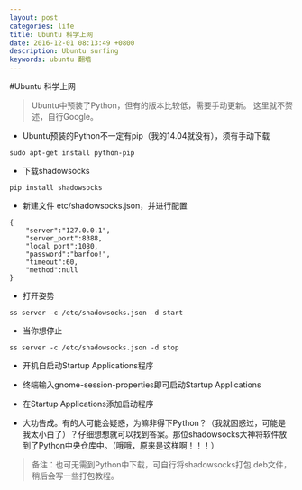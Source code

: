 ```yaml
---
layout: post
categories: life
title: Ubuntu 科学上网
date: 2016-12-01 08:13:49 +0800
description: Ubuntu surfing
keywords: ubuntu 翻墙
---
```



#Ubuntu 科学上网

> Ubuntu中预装了Python，但有的版本比较低，需要手动更新。
这里就不赘述，自行Google。

- Ubuntu预装的Python不一定有pip（我的14.04就没有），须有手动下载

```shell
sudo apt-get install python-pip
```
- 下载shadowsocks

```shell
pip install shadowsocks
```
- 新建文件 etc/shadowsocks.json，并进行配置

```shell
{
    "server":"127.0.0.1",
    "server_port":8388,
    "local_port":1080,
    "password":"barfoo!",
    "timeout":60,
    "method":null
}
```
- 打开姿势

```shell
ss server -c /etc/shadowsocks.json -d start
```
- 当你想停止

```shell
ss server -c /etc/shadowsocks.json -d stop
```
- 开机自启动Startup Applications程序

- 终端输入gnome-session-properties即可启动Startup Applications
- 在Startup Applications添加启动程序


- 大功告成。有的人可能会疑惑，为嘛非得下Python？（我就困惑过，可能是我太小白了）？仔细想想就可以找到答案。那位shadowsocks大神将软件放到了Python中央仓库中。（哦哦，原来是这样啊！！！）

> 备注：也可无需到Python中下载，可自行将shadowsocks打包.deb文件，稍后会写一些打包教程。
